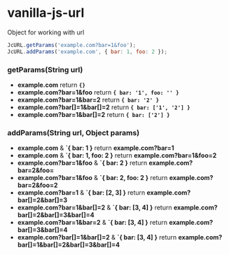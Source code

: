 # vanilla-js-url
Object for working with url

```javascript
JcURL.getParams('example.com?bar=1&foo');
JcURL.addParams('example.com', { bar: 1, foo: 2 });
````

### getParams(String url)

* <b>example.com</b> return <b>`{}`</b>
* <b>example.com?bar=1&foo</b> return <b>`{ bar: '1', foo: '' }`</b>
* <b>example.com?bar=1&bar=2</b> return <b>`{ bar: '2' }`</b>
* <b>example.com?bar[]=1&bar[]=2</b> return <b>`{ bar: ['1', '2'] }`</b>
* <b>example.com?bar=1&bar[]=2</b> return <b>`{ bar: ['2'] }`</b>

### addParams(String url, Object params)

* <b>example.com</b> & <b>`{ bar: 1 }</b> return <b>example.com?bar=1</b>
* <b>example.com</b> & <b>`{ bar: 1, foo: 2 }</b> return <b>example.com?bar=1&foo=2</b>
* <b>example.com?bar=1&foo</b> & <b>`{ bar: 2 }</b> return <b>example.com?bar=2&foo=</b>
* <b>example.com?bar=1&foo</b> & <b>`{ bar: 2, foo: 2 }</b> return <b>example.com?bar=2&foo=2</b>
* <b>example.com?bar=1</b> & <b>`{ bar: [2, 3] }</b> return <b>example.com?bar[]=2&bar[]=3</b>
* <b>example.com?bar=1&bar[]=2</b> & <b>`{ bar: [3, 4] }</b> return <b>example.com?bar[]=2&bar[]=3&bar[]=4</b>
* <b>example.com?bar=1&bar=2</b> & <b>`{ bar: [3, 4] }</b> return <b>example.com?bar[]=3&bar[]=4</b>
* <b>example.com?bar[]=1&bar[]=2</b> & <b>`{ bar: [3, 4] }</b> return <b>example.com?bar[]=1&bar[]=2&bar[]=3&bar[]=4</b>
